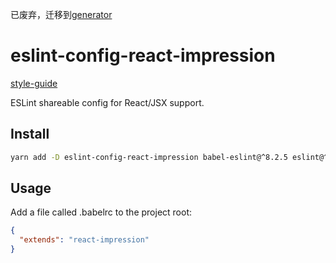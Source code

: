 已废弃，迁移到[generator](https://github.com/NewDadaFE/generator)

# eslint-config-react-impression

[style-guide](https://github.com/NewDadaFE/style-guide)

ESLint shareable config for React/JSX support.

## Install

```sh
yarn add -D eslint-config-react-impression babel-eslint@^8.2.5 eslint@^4.18.0 eslint-config-standard@^11.0.0 eslint-config-standard-react@^6.0.0 eslint-plugin-import@^2.8.0 eslint-plugin-node@^5.2.1 eslint-plugin-promise@^3.6.0 eslint-plugin-react@^7.6.1 eslint-plugin-standard@^3.0.1
```

## Usage

Add a file called .babelrc to the project root:

```json
{
  "extends": "react-impression"
}
```
